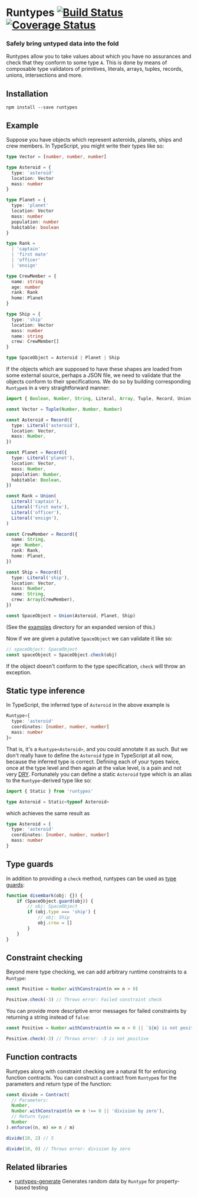 # Runtypes [![Build Status](https://travis-ci.org/pelotom/runtypes.svg?branch=master)](https://travis-ci.org/pelotom/runtypes) [![Coverage Status](https://coveralls.io/repos/pelotom/runtypes/badge.svg?branch=master)](https://coveralls.io/github/pelotom/runtypes?branch=master)

### Safely bring untyped data into the fold

Runtypes allow you to take values about which you have no assurances and check that they conform to some type `A`.
This is done by means of composable type validators of primitives, literals, arrays, tuples, records, unions,
intersections and more.

## Installation

```
npm install --save runtypes
```

## Example

Suppose you have objects which represent asteroids, planets, ships and crew members. In TypeScript, you might write their types like so:

```ts
type Vector = [number, number, number]

type Asteroid = {
  type: 'asteroid'
  location: Vector
  mass: number
}

type Planet = {
  type: 'planet'
  location: Vector
  mass: number
  population: number
  habitable: boolean
}

type Rank =
  | 'captain'
  | 'first mate'
  | 'officer'
  | 'ensign'

type CrewMember = {
  name: string
  age: number
  rank: Rank
  home: Planet
}

type Ship = {
  type: 'ship'
  location: Vector
  mass: number
  name: string
  crew: CrewMember[]
}

type SpaceObject = Asteroid | Planet | Ship
```

If the objects which are supposed to have these shapes are loaded from some external source, perhaps a JSON file, we need to
validate that the objects conform to their specifications. We do so by building corresponding `Runtype`s in a very straightforward
manner:

```ts
import { Boolean, Number, String, Literal, Array, Tuple, Record, Union } from 'runtypes'

const Vector = Tuple(Number, Number, Number)

const Asteroid = Record({
  type: Literal('asteroid'),
  location: Vector,
  mass: Number,
})

const Planet = Record({
  type: Literal('planet'),
  location: Vector,
  mass: Number,
  population: Number,
  habitable: Boolean,
})

const Rank = Union(
  Literal('captain'),
  Literal('first mate'),
  Literal('officer'),
  Literal('ensign'),
)

const CrewMember = Record({
  name: String,
  age: Number,
  rank: Rank,
  home: Planet,
})

const Ship = Record({
  type: Literal('ship'),
  location: Vector,
  mass: Number,
  name: String,
  crew: Array(CrewMember),
})

const SpaceObject = Union(Asteroid, Planet, Ship)
```

(See the [examples](src/examples) directory for an expanded version of this.)

Now if we are given a putative `SpaceObject` we can validate it like so:

```ts
// spaceObject: SpaceObject
const spaceObject = SpaceObject.check(obj)
```

If the object doesn't conform to the type specification, `check` will throw an exception.

## Static type inference

In TypeScript, the inferred type of `Asteroid` in the above example is

```ts
Runtype<{
  type: 'asteroid'
  coordinates: [number, number, number]
  mass: number
}>
```

That is, it's a `Runtype<Asteroid>`, and you could annotate it as such. But we don't really have to define the
`Asteroid` type in TypeScript at all now, because the inferred type is correct. Defining each of your types
twice, once at the type level and then again at the value level, is a pain and not very [DRY](https://en.wikipedia.org/wiki/Don't_repeat_yourself).
Fortunately you can define a static `Asteroid` type which is an alias to the `Runtype`-derived type like so:

```ts
import { Static } from 'runtypes'

type Asteroid = Static<typeof Asteroid>
```

which achieves the same result as

```ts
type Asteroid = {
  type: 'asteroid'
  coordinates: [number, number, number]
  mass: number
}
```

## Type guards

In addition to providing a `check` method, runtypes can be used as [type guards](https://basarat.gitbooks.io/typescript/content/docs/types/typeGuard.html):

```ts
function disembark(obj: {}) {
    if (SpaceObject.guard(obj)) {
        // obj: SpaceObject
        if (obj.type === 'ship') {
            // obj: Ship
            obj.crew = []
        }
    }
}
```

## Constraint checking

Beyond mere type checking, we can add arbitrary runtime constraints to a `Runtype`:

```ts
const Positive = Number.withConstraint(n => n > 0)

Positive.check(-3) // Throws error: Failed constraint check
```

You can provide more descriptive error messages for failed constraints by returning
a string instead of `false`:


```ts
const Positive = Number.withConstraint(n => n > 0 || `${n} is not positive`)

Positive.check(-3) // Throws error: -3 is not positive
```

## Function contracts

Runtypes along with constraint checking are a natural fit for enforcing function
contracts. You can construct a contract from `Runtype`s for the parameters and
return type of the function:

```ts
const divide = Contract(
  // Parameters:
  Number,
  Number.withConstraint(n => n !== 0 || 'division by zero'),
  // Return type:
  Number
).enforce((n, m) => n / m)

divide(10, 2) // 5

divide(10, 0) // Throws error: division by zero
```

## Related libraries

- [runtypes-generate](https://github.com/typeetfunc/runtypes-generate) Generates random data by `Runtype` for property-based testing

